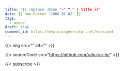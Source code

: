 ```yaml
---
title: "{{ replace .Name "-" " " | title }}"
date: {{ now.Format "2006-01-02" }}
tags:
  - azure
draft: true
comment_id: https://www.uuidgenerator.net/version4
---
```


{{< img src="" alt="" >}}

{{< sourceCode src="https://github.com/rahulrai-in/" >}}

{{< subscribe >}}
